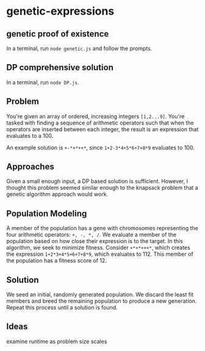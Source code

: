 # genetic-expressions
## genetic proof of existence 
In a terminal, run `node genetic.js` and follow the prompts.
## DP comprehensive solution
In a terminal, run `node DP.js`.
## Problem
You're given an array of ordered, increasing integers `[1,2...9]`. You're tasked with finding a sequence of arithmetic operators such that when the operators are inserted between each integer, the result is an expression that evaluates to a 100.

An example solution is `+-*+*++*`, since `1+2-3*4+5*6+7+8*9` evaluates to 100. 
## Approaches
Given a small enough input, a DP based solution is sufficient.
However, I thought this problem seemed similar enough to the knapsack problem that a genetic algorithm approach would work.
## Population Modeling
A member of the population has a gene with chromosomes representing the four arithmetic operators: `+, -, *, /`. 
We evaluate a member of the population based on how close their expression is to the target. In this algorithm, we seek to minimize fitness.
Consider `+*+*+++*`, which creates the expression `1+2*3+4*5+6+7+8*9`, which evaluates to 112. This member of the population has a fitness score of 12.
## Solution
We seed an initial, randomly generated population. We discard the least fit members and breed the remaining population to produce a new generation. Repeat this process until a solution is found.

## Ideas
examine runtime as problem size scales
